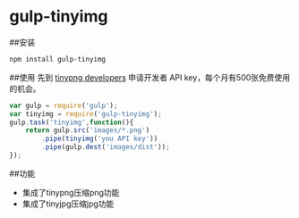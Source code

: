 # gulp-tinyimg

##安装

```bash
npm install gulp-tinyimg
```


##使用
先到 [tinypng developers](https://tinypng.com/developers) 申请开发者 API key，每个月有500张免费使用的机会。

```javascript
var gulp = require('gulp');
var tinyimg = require('gulp-tinyimg');
gulp.task('tinyimg',function(){
    return gulp.src('images/*.png')
        .pipe(tinyimg('you API key'))
        .pipe(gulp.dest('images/dist'));
});
```


##功能
* 集成了tinypng压缩png功能
* 集成了tinyjpg压缩jpg功能
